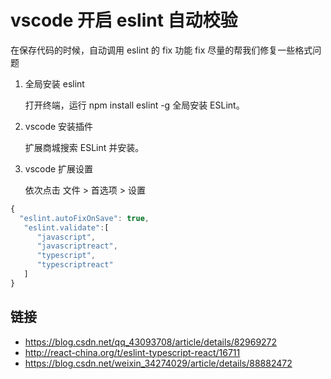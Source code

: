 # vscode 开启 eslint 自动校验

在保存代码的时候，自动调用 eslint 的 fix 功能 fix 尽量的帮我们修复一些格式问题

1. 全局安装 eslint

   打开终端，运行 npm install eslint -g 全局安装 ESLint。

2. vscode 安装插件

   扩展商城搜索 ESLint 并安装。

3. vscode 扩展设置

   依次点击 文件 > 首选项 > 设置

```ts
{
  "eslint.autoFixOnSave": true,
   "eslint.validate":[
      "javascript",
      "javascriptreact",
      "typescript",
      "typescriptreact"
   ]
}
```

## 链接

- https://blog.csdn.net/qq_43093708/article/details/82969272
- http://react-china.org/t/eslint-typescript-react/16711
- https://blog.csdn.net/weixin_34274029/article/details/88882472
